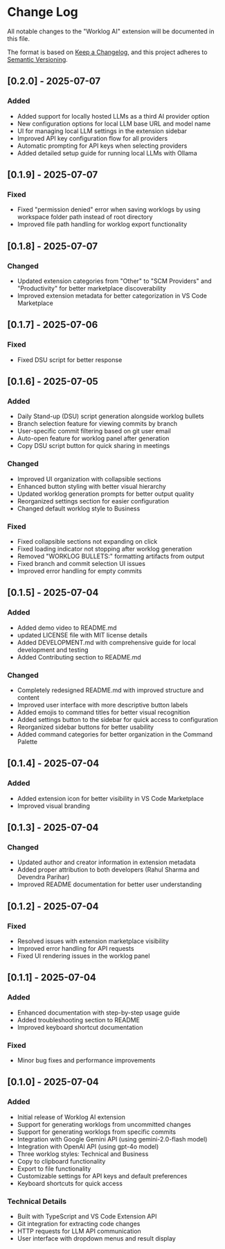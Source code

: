 # Change Log

All notable changes to the "Worklog AI" extension will be documented in this file.

The format is based on [Keep a Changelog](https://keepachangelog.com/en/1.0.0/),
and this project adheres to [Semantic Versioning](https://semver.org/spec/v2.0.0.html).

## [0.2.0] - 2025-07-07

### Added
- Added support for locally hosted LLMs as a third AI provider option
- New configuration options for local LLM base URL and model name
- UI for managing local LLM settings in the extension sidebar
- Improved API key configuration flow for all providers
- Automatic prompting for API keys when selecting providers
- Added detailed setup guide for running local LLMs with Ollama

## [0.1.9] - 2025-07-07

### Fixed
- Fixed "permission denied" error when saving worklogs by using workspace folder path instead of root directory
- Improved file path handling for worklog export functionality

## [0.1.8] - 2025-07-07

### Changed
- Updated extension categories from "Other" to "SCM Providers" and "Productivity" for better marketplace discoverability
- Improved extension metadata for better categorization in VS Code Marketplace

## [0.1.7] - 2025-07-06

### Fixed
- Fixed DSU script for better response

## [0.1.6] - 2025-07-05

### Added
- Daily Stand-up (DSU) script generation alongside worklog bullets
- Branch selection feature for viewing commits by branch
- User-specific commit filtering based on git user email
- Auto-open feature for worklog panel after generation
- Copy DSU script button for quick sharing in meetings

### Changed
- Improved UI organization with collapsible sections
- Enhanced button styling with better visual hierarchy
- Updated worklog generation prompts for better output quality
- Reorganized settings section for easier configuration
- Changed default worklog style to Business

### Fixed
- Fixed collapsible sections not expanding on click
- Fixed loading indicator not stopping after worklog generation
- Removed "WORKLOG BULLETS:" formatting artifacts from output
- Fixed branch and commit selection UI issues
- Improved error handling for empty commits

## [0.1.5] - 2025-07-04

### Added

- Added demo video to README.md
- updated LICENSE file with MIT license details
- Added DEVELOPMENT.md with comprehensive guide for local development and testing
- Added Contributing section to README.md

### Changed

- Completely redesigned README.md with improved structure and content
- Improved user interface with more descriptive button labels
- Added emojis to command titles for better visual recognition
- Added settings button to the sidebar for quick access to configuration
- Reorganized sidebar buttons for better usability
- Added command categories for better organization in the Command Palette

## [0.1.4] - 2025-07-04

### Added

- Added extension icon for better visibility in VS Code Marketplace
- Improved visual branding

## [0.1.3] - 2025-07-04

### Changed

- Updated author and creator information in extension metadata
- Added proper attribution to both developers (Rahul Sharma and Devendra Parihar)
- Improved README documentation for better user understanding

## [0.1.2] - 2025-07-04

### Fixed

- Resolved issues with extension marketplace visibility
- Improved error handling for API requests
- Fixed UI rendering issues in the worklog panel

## [0.1.1] - 2025-07-04

### Added

- Enhanced documentation with step-by-step usage guide
- Added troubleshooting section to README
- Improved keyboard shortcut documentation

### Fixed

- Minor bug fixes and performance improvements

## [0.1.0] - 2025-07-04

### Added

- Initial release of Worklog AI extension
- Support for generating worklogs from uncommitted changes
- Support for generating worklogs from specific commits
- Integration with Google Gemini API (using gemini-2.0-flash model)
- Integration with OpenAI API (using gpt-4o model)
- Three worklog styles: Technical and Business
- Copy to clipboard functionality
- Export to file functionality
- Customizable settings for API keys and default preferences
- Keyboard shortcuts for quick access

### Technical Details

- Built with TypeScript and VS Code Extension API
- Git integration for extracting code changes
- HTTP requests for LLM API communication
- User interface with dropdown menus and result display
